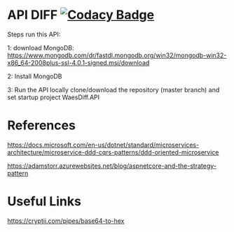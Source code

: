 # API DIFF [![Codacy Badge](https://api.codacy.com/project/badge/Grade/583d26fc38824a479be665d5293e7c72)](https://www.codacy.com/app/mathiasdouglas/diff?utm_source=github.com&amp;utm_medium=referral&amp;utm_content=mathiasdouglas/diff&amp;utm_campaign=Badge_Grade)

Steps run this API:

1: download MongoDB: https://www.mongodb.com/dr/fastdl.mongodb.org/win32/mongodb-win32-x86_64-2008plus-ssl-4.0.1-signed.msi/download

2: Install MongoDB

3: Run the API locally clone/download the repository (master branch) and set startup project WaesDiff.API

# References
https://docs.microsoft.com/en-us/dotnet/standard/microservices-architecture/microservice-ddd-cqrs-patterns/ddd-oriented-microservice

https://adamstorr.azurewebsites.net/blog/aspnetcore-and-the-strategy-pattern

# Useful Links
https://cryptii.com/pipes/base64-to-hex
